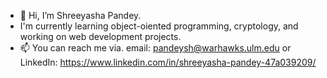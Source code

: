 - 👋 Hi, I’m Shreeyasha Pandey.
- I'm currently learning object-oiented programming, cryptology, and working on web development projects. 
- 📫 You can reach me via. email: pandeysh@warhawks.ulm.edu or LinkedIn: https://www.linkedin.com/in/shreeyasha-pandey-47a039209/

